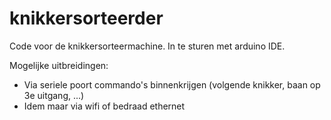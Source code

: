 # knikkersorteerder
Code voor de knikkersorteermachine. In te sturen met arduino IDE.

Mogelijke uitbreidingen:
- Via seriele poort commando's binnenkrijgen (volgende knikker, baan op 3e uitgang, ...)
- Idem maar via wifi of bedraad ethernet
